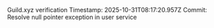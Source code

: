 Guild.xyz verification
Timestamp: 2025-10-31T08:17:20.957Z
Commit: Resolve null pointer exception in user service